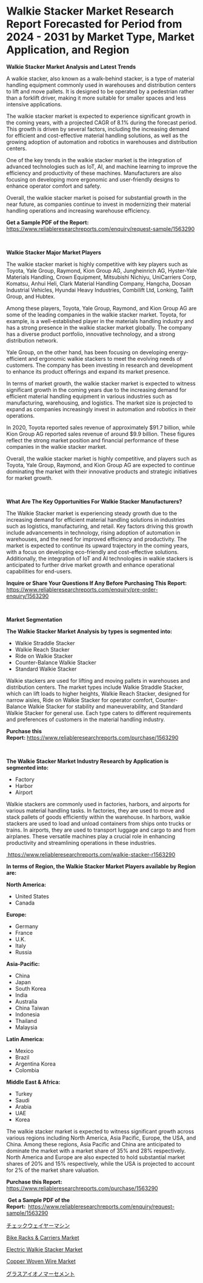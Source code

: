 <p><h1>Walkie Stacker Market Research Report Forecasted for Period from 2024 -  2031 by Market Type, Market Application, and Region</h1></p><p><strong>Walkie Stacker Market Analysis and Latest Trends</strong></p>
<p><p>A walkie stacker, also known as a walk-behind stacker, is a type of material handling equipment commonly used in warehouses and distribution centers to lift and move pallets. It is designed to be operated by a pedestrian rather than a forklift driver, making it more suitable for smaller spaces and less intensive applications.</p><p>The walkie stacker market is expected to experience significant growth in the coming years, with a projected CAGR of 8.1% during the forecast period. This growth is driven by several factors, including the increasing demand for efficient and cost-effective material handling solutions, as well as the growing adoption of automation and robotics in warehouses and distribution centers.</p><p>One of the key trends in the walkie stacker market is the integration of advanced technologies such as IoT, AI, and machine learning to improve the efficiency and productivity of these machines. Manufacturers are also focusing on developing more ergonomic and user-friendly designs to enhance operator comfort and safety.</p><p>Overall, the walkie stacker market is poised for substantial growth in the near future, as companies continue to invest in modernizing their material handling operations and increasing warehouse efficiency.</p></p>
<p><strong>Get a Sample PDF of the Report:&nbsp;</strong> <a href="https://www.reliableresearchreports.com/enquiry/request-sample/1563290">https://www.reliableresearchreports.com/enquiry/request-sample/1563290</a></p>
<p>&nbsp;</p>
<p><strong>Walkie Stacker Major Market Players</strong></p>
<p><p>The walkie stacker market is highly competitive with key players such as Toyota, Yale Group, Raymond, Kion Group AG, Jungheinrich AG, Hyster-Yale Materials Handling, Crown Equipment, Mitsubishi Nichiyu, UniCarriers Corp, Komatsu, Anhui Heli, Clark Material Handling Company, Hangcha, Doosan Industrial Vehicles, Hyundai Heavy Industries, Combilift Ltd, Lonking, Tailift Group, and Hubtex.</p><p>Among these players, Toyota, Yale Group, Raymond, and Kion Group AG are some of the leading companies in the walkie stacker market. Toyota, for example, is a well-established player in the materials handling industry and has a strong presence in the walkie stacker market globally. The company has a diverse product portfolio, innovative technology, and a strong distribution network. </p><p>Yale Group, on the other hand, has been focusing on developing energy-efficient and ergonomic walkie stackers to meet the evolving needs of customers. The company has been investing in research and development to enhance its product offerings and expand its market presence.</p><p>In terms of market growth, the walkie stacker market is expected to witness significant growth in the coming years due to the increasing demand for efficient material handling equipment in various industries such as manufacturing, warehousing, and logistics. The market size is projected to expand as companies increasingly invest in automation and robotics in their operations.</p><p>In 2020, Toyota reported sales revenue of approximately $91.7 billion, while Kion Group AG reported sales revenue of around $9.9 billion. These figures reflect the strong market position and financial performance of these companies in the walkie stacker market.</p><p>Overall, the walkie stacker market is highly competitive, and players such as Toyota, Yale Group, Raymond, and Kion Group AG are expected to continue dominating the market with their innovative products and strategic initiatives for market growth.</p></p>
<p>&nbsp;</p>
<p><strong>What Are The Key Opportunities For Walkie Stacker Manufacturers?</strong></p>
<p><p>The Walkie Stacker market is experiencing steady growth due to the increasing demand for efficient material handling solutions in industries such as logistics, manufacturing, and retail. Key factors driving this growth include advancements in technology, rising adoption of automation in warehouses, and the need for improved efficiency and productivity. The market is expected to continue its upward trajectory in the coming years, with a focus on developing eco-friendly and cost-effective solutions. Additionally, the integration of IoT and AI technologies in walkie stackers is anticipated to further drive market growth and enhance operational capabilities for end-users.</p></p>
<p><strong>Inquire or Share Your Questions If Any Before Purchasing This Report:</strong> <a href="https://www.reliableresearchreports.com/enquiry/pre-order-enquiry/1563290">https://www.reliableresearchreports.com/enquiry/pre-order-enquiry/1563290</a></p>
<p>&nbsp;</p>
<p><strong>Market Segmentation</strong></p>
<p><strong>The Walkie Stacker Market Analysis by types is segmented into:</strong></p>
<p><ul><li>Walkie Straddle Stacker</li><li>Walkie Reach Stacker</li><li>Ride on Walkie Stacker</li><li>Counter-Balance Walkie Stacker</li><li>Standard Walkie Stacker</li></ul></p>
<p><p>Walkie stackers are used for lifting and moving pallets in warehouses and distribution centers. The market types include Walkie Straddle Stacker, which can lift loads to higher heights, Walkie Reach Stacker, designed for narrow aisles, Ride on Walkie Stacker for operator comfort, Counter-Balance Walkie Stacker for stability and maneuverability, and Standard Walkie Stacker for general use. Each type caters to different requirements and preferences of customers in the material handling industry.</p></p>
<p><strong>Purchase this Report:&nbsp;</strong><a href="https://www.reliableresearchreports.com/purchase/1563290">https://www.reliableresearchreports.com/purchase/1563290</a></p>
<p>&nbsp;</p>
<p><strong>The Walkie Stacker Market Industry Research by Application is segmented into:</strong></p>
<p><ul><li>Factory</li><li>Harbor</li><li>Airport</li></ul></p>
<p><p>Walkie stackers are commonly used in factories, harbors, and airports for various material handling tasks. In factories, they are used to move and stack pallets of goods efficiently within the warehouse. In harbors, walkie stackers are used to load and unload containers from ships onto trucks or trains. In airports, they are used to transport luggage and cargo to and from airplanes. These versatile machines play a crucial role in enhancing productivity and streamlining operations in these industries.</p></p>
<p><a href="https://www.reliableresearchreports.com/walkie-stacker-r1563290">&nbsp;https://www.reliableresearchreports.com/walkie-stacker-r1563290</a></p>
<p><strong>In terms of Region, the Walkie Stacker Market Players available by Region are:</strong></p>
<p>
    <p> <strong> North America: </strong>
        <ul>
            <li>United States</li>
            <li>Canada</li>
        </ul>
        </p> 
    <p> <strong> Europe: </strong>
        <ul>
            <li>Germany</li>
            <li>France</li>
            <li>U.K.</li>
            <li>Italy</li>
            <li>Russia</li>
        </ul>
        </p> 
    <p> <strong> Asia-Pacific: </strong>
        <ul>
            <li>China</li>
            <li>Japan</li>
            <li>South Korea</li>
            <li>India</li>
            <li>Australia</li>
            <li>China Taiwan</li>
            <li>Indonesia</li>
            <li>Thailand</li>
            <li>Malaysia</li>
        </ul>
        </p> 
    <p> <strong> Latin America: </strong>
        <ul>
            <li>Mexico</li>
            <li>Brazil</li>
            <li>Argentina Korea</li>
            <li>Colombia</li>
        </ul>
        </p> 
    <p> <strong> Middle East & Africa: </strong>
        <ul>
            <li>Turkey</li>
            <li>Saudi</li>
            <li>Arabia</li>
            <li>UAE</li>
            <li>Korea</li>
        </ul>
    </p>
    </p>
<p><p>The walkie stacker market is expected to witness significant growth across various regions including North America, Asia Pacific, Europe, the USA, and China. Among these regions, Asia Pacific and China are anticipated to dominate the market with a market share of 35% and 28% respectively. North America and Europe are also expected to hold substantial market shares of 20% and 15% respectively, while the USA is projected to account for 2% of the market share valuation.</p></p>
<p><strong>Purchase this Report: </strong><a href="https://www.reliableresearchreports.com/purchase/1563290">https://www.reliableresearchreports.com/purchase/1563290</a></p>
<p>&nbsp;<strong>Get a Sample PDF of the Report:&nbsp;&nbsp;</strong><a href="https://www.reliableresearchreports.com/enquiry/request-sample/1563290">https://www.reliableresearchreports.com/enquiry/request-sample/1563290</a></p>
<p><strong></strong></p>
<p><p><a href="https://github.com/gfggqjbfys368009/Market-Research-Report-List-1/blob/main/932361336232.md">チェックウェイヤーマシン</a></p><p><a href="https://github.com/brentleyjimmiealvaradoz4l1rea/Market-Research-Report-List-2/blob/main/bike-racks-carriers-market.md">Bike Racks & Carriers Market</a></p><p><a href="https://github.com/Angelnienowdseej3e45z3p8c/Market-Research-Report-List-2/blob/main/electric-walkie-stacker-market.md">Electric Walkie Stacker Market</a></p><p><a href="https://issuu.com/reportprime-2/docs/copper-woven-wire-market-size-2030.pptx">Copper Woven Wire Market</a></p><p><a href="https://github.com/vlcostes/Market-Research-Report-List-1/blob/main/901122836233.md">グラスアイオノマーセメント</a></p></p>